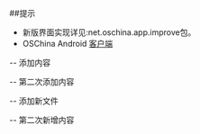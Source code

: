##提示
- 新版界面实现详见:net.oschina.app.improve包。
- OSChina Android [客户端](http://www.oschina.net/app/)

-- 添加内容

-- 第二次添加内容

-- 添加新文件

-- 第二次新增内容
